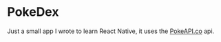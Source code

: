 # PokeDex

Just a small app I wrote to learn React Native, it uses the [PokeAPI.co](https://pokeapi.co/) api.
